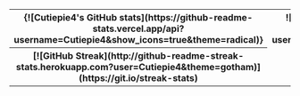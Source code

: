 <table>
  <tr>
    <th>{![Cutiepie4's GitHub stats](https://github-readme-stats.vercel.app/api?username=Cutiepie4&show_icons=true&theme=radical)}</th>
    <th>![Top Languages](https://github-readme-stats.vercel.app/api/top-langs/?username=Cutiepie4&layout=compact&show_icons=true&theme=radical)</th>
  </tr>
  <tr>
    <th>[![GitHub Streak](http://github-readme-streak-stats.herokuapp.com?user=Cutiepie4&theme=gotham)](https://git.io/streak-stats)</th>
  </tr>
</table>




